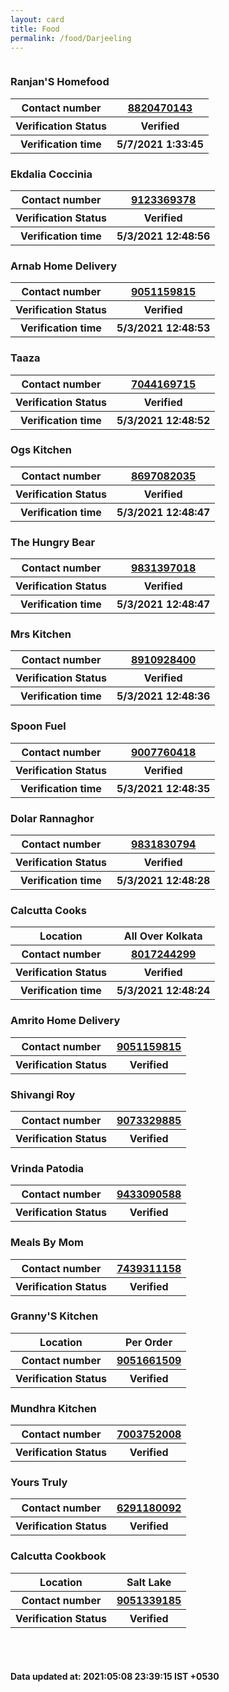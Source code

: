 ```yaml
---
layout: card
title: Food
permalink: /food/Darjeeling
---
```

<div class="row">
	<div class="column">
<div class="card_nav">
<h3>Ranjan'S Homefood</h3>

<div class="info"><table>
<tr><th>Contact number </th><th><a href="tel:8820470143">8820470143</a></th></tr>
<tr><th>Verification  Status</th><th>Verified</th></tr>
<tr><th>Verification time</th><th>5/7/2021 1:33:45</th></tr>
</table></div></div>
<div class="card_nav">
<h3>Ekdalia Coccinia</h3>

<div class="info"><table>
<tr><th>Contact number </th><th><a href="tel:9123369378">9123369378</a></th></tr>
<tr><th>Verification  Status</th><th>Verified</th></tr>
<tr><th>Verification time</th><th>5/3/2021 12:48:56</th></tr>
</table></div></div>
<div class="card_nav">
<h3>Arnab Home Delivery </h3>

<div class="info"><table>
<tr><th>Contact number </th><th><a href="tel:9051159815">9051159815</a></th></tr>
<tr><th>Verification  Status</th><th>Verified</th></tr>
<tr><th>Verification time</th><th>5/3/2021 12:48:53</th></tr>
</table></div></div>
<div class="card_nav">
<h3>Taaza</h3>

<div class="info"><table>
<tr><th>Contact number </th><th><a href="tel:7044169715">7044169715</a></th></tr>
<tr><th>Verification  Status</th><th>Verified</th></tr>
<tr><th>Verification time</th><th>5/3/2021 12:48:52</th></tr>
</table></div></div>
<div class="card_nav">
<h3>Ogs Kitchen </h3>

<div class="info"><table>
<tr><th>Contact number </th><th><a href="tel:8697082035">8697082035</a></th></tr>
<tr><th>Verification  Status</th><th>Verified</th></tr>
<tr><th>Verification time</th><th>5/3/2021 12:48:47</th></tr>
</table></div></div>
<div class="card_nav">
<h3>The Hungry Bear</h3>

<div class="info"><table>
<tr><th>Contact number </th><th><a href="tel:9831397018">9831397018</a></th></tr>
<tr><th>Verification  Status</th><th>Verified</th></tr>
<tr><th>Verification time</th><th>5/3/2021 12:48:47</th></tr>
</table></div></div>
<div class="card_nav">
<h3>Mrs Kitchen</h3>

<div class="info"><table>
<tr><th>Contact number </th><th><a href="tel:8910928400">8910928400</a></th></tr>
<tr><th>Verification  Status</th><th>Verified</th></tr>
<tr><th>Verification time</th><th>5/3/2021 12:48:36</th></tr>
</table></div></div>
<div class="card_nav">
<h3>Spoon Fuel </h3>

<div class="info"><table>
<tr><th>Contact number </th><th><a href="tel:9007760418">9007760418</a></th></tr>
<tr><th>Verification  Status</th><th>Verified</th></tr>
<tr><th>Verification time</th><th>5/3/2021 12:48:35</th></tr>
</table></div></div>
<div class="card_nav">
<h3>Dolar Rannaghor </h3>

<div class="info"><table>
<tr><th>Contact number </th><th><a href="tel:9831830794">9831830794</a></th></tr>
<tr><th>Verification  Status</th><th>Verified</th></tr>
<tr><th>Verification time</th><th>5/3/2021 12:48:28</th></tr>
</table></div></div>
<div class="card_nav">
<h3>Calcutta Cooks</h3>

<div class="info"><table>
<tr><th>Location</th><th>All Over Kolkata </th></tr>
<tr><th>Contact number </th><th><a href="tel:8017244299">8017244299</a></th></tr>
<tr><th>Verification  Status</th><th>Verified</th></tr>
<tr><th>Verification time</th><th>5/3/2021 12:48:24</th></tr>
</table></div></div>
<div class="card_nav">
<h3>Amrito Home Delivery </h3>

<div class="info"><table>
<tr><th>Contact number </th><th><a href="tel:9051159815">9051159815</a></th></tr>
<tr><th>Verification  Status</th><th>Verified</th></tr>
</table></div></div>
<div class="card_nav">
<h3>Shivangi Roy</h3>

<div class="info"><table>
<tr><th>Contact number </th><th><a href="tel:9073329885">9073329885</a></th></tr>
<tr><th>Verification  Status</th><th>Verified</th></tr>
</table></div></div>
<div class="card_nav">
<h3>Vrinda Patodia</h3>

<div class="info"><table>
<tr><th>Contact number </th><th><a href="tel:9433090588">9433090588</a></th></tr>
<tr><th>Verification  Status</th><th>Verified</th></tr>
</table></div></div>
<div class="card_nav">
<h3>Meals By Mom</h3>

<div class="info"><table>
<tr><th>Contact number </th><th><a href="tel:7439311158">7439311158</a></th></tr>
<tr><th>Verification  Status</th><th>Verified</th></tr>
</table></div></div>
<div class="card_nav">
<h3>Granny'S Kitchen </h3>

<div class="info"><table>
<tr><th>Location</th><th>Per Order</th></tr>
<tr><th>Contact number </th><th><a href="tel:9051661509">9051661509</a></th></tr>
<tr><th>Verification  Status</th><th>Verified</th></tr>
</table></div></div>
<div class="card_nav">
<h3>Mundhra Kitchen</h3>

<div class="info"><table>
<tr><th>Contact number </th><th><a href="tel:7003752008">7003752008</a></th></tr>
<tr><th>Verification  Status</th><th>Verified</th></tr>
</table></div></div>
<div class="card_nav">
<h3>Yours Truly </h3>

<div class="info"><table>
<tr><th>Contact number </th><th><a href="tel:6291180092">6291180092</a></th></tr>
<tr><th>Verification  Status</th><th>Verified</th></tr>
</table></div></div>
<div class="card_nav">
<h3>Calcutta Cookbook </h3>

<div class="info"><table>
<tr><th>Location</th><th>Salt Lake </th></tr>
<tr><th>Contact number </th><th><a href="tel:9051339185">9051339185</a></th></tr>
<tr><th>Verification  Status</th><th>Verified</th></tr>
</table></div></div>
</div>
</div> <br><br>
<h4> Data updated at: 2021:05:08 23:39:15 IST +0530 </h4>